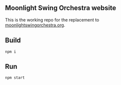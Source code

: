 ## Moonlight Swing Orchestra website
This is the working repo for the replacement to [moonlightswingorchestra.org](http://moonlightswingorchestra.org/ "Moonlight Swing Orchestra").

## Build
`npm i`

## Run
`npm start`